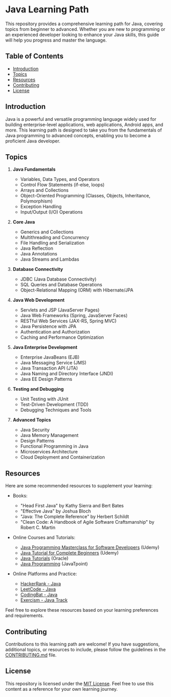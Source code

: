 # Java Learning Path

This repository provides a comprehensive learning path for Java, covering topics from beginner to advanced. Whether you are new to programming or an experienced developer looking to enhance your Java skills, this guide will help you progress and master the language.

## Table of Contents

- [Introduction](#introduction)
- [Topics](#topics)
- [Resources](#resources)
- [Contributing](#contributing)
- [License](#license)

## Introduction

Java is a powerful and versatile programming language widely used for building enterprise-level applications, web applications, Android apps, and more. This learning path is designed to take you from the fundamentals of Java programming to advanced concepts, enabling you to become a proficient Java developer.

## Topics

1. **Java Fundamentals**
   - Variables, Data Types, and Operators
   - Control Flow Statements (if-else, loops)
   - Arrays and Collections
   - Object-Oriented Programming (Classes, Objects, Inheritance, Polymorphism)
   - Exception Handling
   - Input/Output (I/O) Operations

2. **Core Java**
   - Generics and Collections
   - Multithreading and Concurrency
   - File Handling and Serialization
   - Java Reflection
   - Java Annotations
   - Java Streams and Lambdas

3. **Database Connectivity**
   - JDBC (Java Database Connectivity)
   - SQL Queries and Database Operations
   - Object-Relational Mapping (ORM) with Hibernate/JPA

4. **Java Web Development**
   - Servlets and JSP (JavaServer Pages)
   - Java Web Frameworks (Spring, JavaServer Faces)
   - RESTful Web Services (JAX-RS, Spring MVC)
   - Java Persistence with JPA
   - Authentication and Authorization
   - Caching and Performance Optimization

5. **Java Enterprise Development**
   - Enterprise JavaBeans (EJB)
   - Java Messaging Service (JMS)
   - Java Transaction API (JTA)
   - Java Naming and Directory Interface (JNDI)
   - Java EE Design Patterns

6. **Testing and Debugging**
   - Unit Testing with JUnit
   - Test-Driven Development (TDD)
   - Debugging Techniques and Tools

7. **Advanced Topics**
   - Java Security
   - Java Memory Management
   - Design Patterns
   - Functional Programming in Java
   - Microservices Architecture
   - Cloud Deployment and Containerization

## Resources

Here are some recommended resources to supplement your learning:

- Books:
  - "Head First Java" by Kathy Sierra and Bert Bates
  - "Effective Java" by Joshua Bloch
  - "Java: The Complete Reference" by Herbert Schildt
  - "Clean Code: A Handbook of Agile Software Craftsmanship" by Robert C. Martin

- Online Courses and Tutorials:
  - [Java Programming Masterclass for Software Developers](https://www.udemy.com/course/java-the-complete-java-developer-course/) (Udemy)
  - [Java Tutorial for Complete Beginners](https://www.udemy.com/course/java-tutorial/) (Udemy)
  - [Java Tutorials](https://docs.oracle.com/javase/tutorial/) (Oracle)
  - [Java Programming](https://www.javatpoint.com/java-tutorial) (JavaTpoint)

- Online Platforms and Practice:
  - [HackerRank - Java](https://www.hackerrank.com/domains/tutorials/10-days-of-statistics)
  - [LeetCode - Java](https://leetcode.com/problemset/all/?topicSlugs=java)
  - [CodingBat - Java](https://codingbat.com/java)
  - [Exercism - Java Track](https://exercism.io/tracks/java)

Feel free to explore these resources based on your learning preferences and requirements.

## Contributing

Contributions to this learning path are welcome! If you have suggestions, additional topics, or resources to include, please follow the guidelines in the [CONTRIBUTING.md](CONTRIBUTING.md) file.

## License

This repository is licensed under the [MIT License](LICENSE). Feel free to use this content as a reference for your own learning journey.
